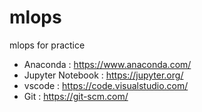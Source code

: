 # mlops
mlops for practice
- Anaconda : https://www.anaconda.com/
- Jupyter Notebook : https://jupyter.org/
- vscode : https://code.visualstudio.com/
- Git : https://git-scm.com/
